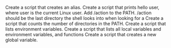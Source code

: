 Create a script that creates an alias.
Create a script that prints hello user, where user is the current Linux user.
Add /action to the PATH. /action should be the last directory the shell looks into when looking for a
Create a script that counts the number of directories in the PATH.
Create a script that lists environment variables.
Create a script that lists all local variables and environment variables, and functions
Create a script that creates a new global variable.

